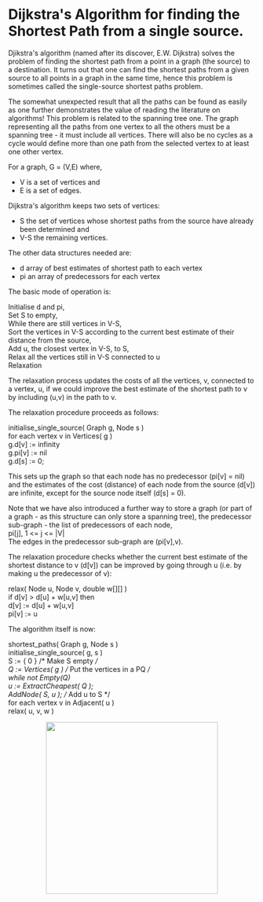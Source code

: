 # Dijkstra's Algorithm for finding the Shortest Path from a single source.

Djikstra's algorithm (named after its discover, E.W. Dijkstra) solves the problem of finding the shortest path from a point in a graph (the source) to a destination. It turns out that one can find the shortest paths from a given source to all points in a graph in the same time, hence this problem is sometimes called the single-source shortest paths problem.

The somewhat unexpected result that all the paths can be found as easily as one further demonstrates the value of reading the literature on algorithms!
This problem is related to the spanning tree one. The graph representing all the paths from one vertex to all the others must be a spanning tree - it must include all vertices. There will also be no cycles as a cycle would define more than one path from the selected vertex to at least one other vertex. 

For a graph,
G = (V,E)	where,	
- V is a set of vertices and
- E is a set of edges.

Dijkstra's algorithm keeps two sets of vertices:
- S	 	the set of vertices whose shortest paths from the source have already been determined and
- V-S	 	the remaining vertices.

The other data structures needed are:
- d	array of best estimates of shortest path to each vertex
- pi	an array of predecessors for each vertex

The basic mode of operation is:

  Initialise d and pi,<br />
  Set S to empty,<br />
  While there are still vertices in V-S,<br />
  Sort the vertices in V-S according to the current best estimate of their distance from the source,<br />
  Add u, the closest vertex in V-S, to S,<br />
  Relax all the vertices still in V-S connected to u<br />
  Relaxation<br />

The relaxation process updates the costs of all the vertices, v, connected to a vertex, u, if we could improve the best estimate of the shortest path to v by including (u,v) in the path to v.

The relaxation procedure proceeds as follows:

initialise_single_source( Graph g, Node s )<br />
   for each vertex v in Vertices( g )<br />
       g.d[v] := infinity<br />
       g.pi[v] := nil<br />
   g.d[s] := 0;<br />
   
This sets up the graph so that each node has no predecessor (pi[v] = nil) and the estimates of the cost (distance) of each node from the source (d[v]) are infinite, except for the source node itself (d[s] = 0).

Note that we have also introduced a further way to store a graph (or part of a graph - as this structure can only store a spanning tree), the predecessor sub-graph - the list of predecessors of each node,<br />
pi[j], 1 <= j <= |V|
<br />
The edges in the predecessor sub-graph are (pi[v],v).

The relaxation procedure checks whether the current best estimate of the shortest distance to v (d[v]) can be improved by going through u (i.e. by making u the predecessor of v):

relax( Node u, Node v, double w[][] )<br />
    if d[v] > d[u] + w[u,v] then<br />
       d[v] := d[u] + w[u,v]<br />
       pi[v] := u<br />
       
The algorithm itself is now:

  shortest_paths( Graph g, Node s )<br />
      initialise_single_source( g, s )<br />
      S := { 0 }        /* Make S empty */<br />
      Q := Vertices( g ) /* Put the vertices in a PQ */<br />
      while not Empty(Q) <br />
          u := ExtractCheapest( Q );<br />
          AddNode( S, u ); /* Add u to S */<br />
          for each vertex v in Adjacent( u )<br />
              relax( u, v, w )<br />


<p align="center">
  <img src="http://algo.ics.hawaii.edu/~nodari/teaching/f15/Notes/Topic-18/Fig-24-6-Dijkstra-Example.jpg" width="350"/>
</p>
